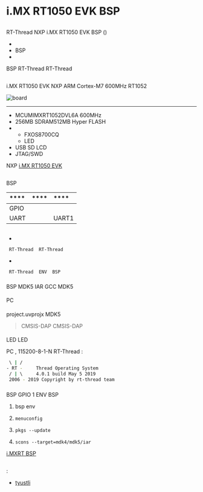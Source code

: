 # i.MX RT1050 EVK  BSP 

## 

 RT-Thread  NXP i.MX RT1050 EVK  BSP () 



- 
- BSP 
- 

 BSP RT-Thread  RT-Thread 

## 

i.MX RT1050 EVK  NXP  ARM Cortex-M7  600MHz RT1052 



![board](figures/board.jpg)

****

- MCUMIMXRT1052DVL6A 600MHz
- 256MB SDRAM512MB Hyper FLASH
- 
  - FXOS8700CQ
  - LED
- USB SD LCD 
-  JTAG/SWD

 NXP [i.MX RT1050 EVK ](https://www.nxp.com)

## 

 BSP 

| ****      | **** | ****  |
| :---------------- | :----------: | :------------------------------------------------------ |
| GPIO       |          |                                                         |
| UART        |          |      UART1                                                   |

## 



- 

     RT-Thread  RT-Thread  

- 

     RT-Thread  ENV  BSP 


### 

 BSP  MDK5  IAR  GCC  MDK5 

#### 

 PC

#### 

 project.uvprojx  MDK5 

>  CMSIS-DAP  CMSIS-DAP 

#### 

 LED  LED 

 PC , 115200-8-1-N RT-Thread :

```bash
 \ | /
- RT -     Thread Operating System
 / | \     4.0.1 build May 5 2019
 2006 - 2019 Copyright by rt-thread team
```
### 

 BSP  GPIO   1  ENV  BSP 

1.  bsp  env 

2.  `menuconfig` 

3.  `pkgs --update` 

4.  `scons --target=mdk4/mdk5/iar` 

 [i.MXRT  BSP ](../docs/IMXRTBSP.md)

## 



## 

:

- [tyustli](https://github.com/tyustli)
